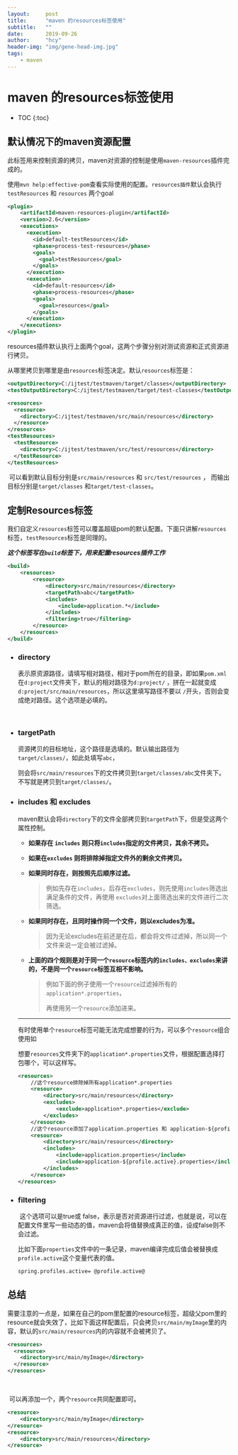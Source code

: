 ```yaml
---
layout:     post
title:      "maven 的resources标签使用"
subtitle:   ""
date:       2019-09-26
author:     "hcy"
header-img: "img/gene-head-img.jpg"
tags:
    - maven
---
```


# maven 的resources标签使用


* TOC
{:toc}


## 默认情况下的maven资源配置



​        此标签用来控制资源的拷贝，maven对资源的控制是使用`maven-resources`插件完成的。

使用`mvn help:effective-pom`查看实际使用的配置。`resources插件`默认会执行`testResources` 和 `resources` 两个goal

```xml
<plugin>
    <artifactId>maven-resources-plugin</artifactId>
    <version>2.6</version>
    <executions>
      <execution>
        <id>default-testResources</id>
        <phase>process-test-resources</phase>
        <goals>
          <goal>testResources</goal>
        </goals>
      </execution>
      <execution>
        <id>default-resources</id>
        <phase>process-resources</phase>
        <goals>
          <goal>resources</goal>
        </goals>
      </execution>
    </executions>
</plugin>
```



​        resources插件默认执行上面两个goal，这两个步骤分别对测试资源和正式资源进行拷贝。

从哪里拷贝到哪里是由`resources`标签决定。默认`resources`标签是：

```xml
<outputDirectory>C:/ijtest/testmaven/target/classes</outputDirectory>
<testOutputDirectory>C:/ijtest/testmaven/target/test-classes</testOutputDirectory>

<resources>
  <resource>
    <directory>C:/ijtest/testmaven/src/main/resources</directory>
  </resource>
</resources>
<testResources>
  <testResource>
    <directory>C:/ijtest/testmaven/src/test/resources</directory>
  </testResource>
</testResources>
```

​        可以看到默认目标分别是`src/main/resources` 和 `src/test/resources` ， 而输出目标分别是`target/classes` 和`target/test-classes`。





## 定制Resources标签

​    我们自定义`resources`标签可以覆盖超级pom的默认配置。下面只讲解`resources`标签，`testResources`标签是同理的。

 ***这个标签写在`build`标签下，用来配置resources插件工作***

```xml
<build>
    <resources>
        <resource>
            <directory>src/main/resources</directory>
            <targetPath>abc</targetPath>
            <includes>
                <include>application.*</include>
            </includes>
            <filtering>true</filtering>
        </resource>
    </resources>
</build>
```



+ ### directory

    ​        表示原资源路径，请填写相对路径，相对于pom所在的目录，即如果`pom.xml`在`d:project`文件夹下，默认的相对路径为`d:project/`  ，拼在一起就变成`d:project/src/main/resources`，所以这里填写路径不要以 `/`开头，否则会变成绝对路径。这个选项是必填的。

    ​    

+ ### targetPath

  ​         资源拷贝的目标地址，这个路径是选填的。默认输出路径为`target/classes/`，如此处填写`abc`，

  则会将`src/main/resources`下的文件拷贝到`target/classes/abc`文件夹下。不写就是拷贝到`target/classes/`。

  

+  ###  includes 和 excludes
   
    maven默认会将`directory`下的文件全部拷贝到`targetPath`下，但是受这两个属性控制。
    
    - **如果存在 `includes` 则只将`includes`指定的文件拷贝，其余不拷贝。**
    
    
    
    - **如果在`excludes` 则将排除掉指定文件外的剩余文件拷贝。**
    
    
    
    - **如果同时存在，则按照先后顺序过滤。**
    
        > 例如先存在`includes`，后存在`excludes`，则先使用`includes`筛选出满足条件的文件，再使用    `excludes`对上面筛选出来的文件进行二次筛选。
    
    
    
    - **如果同时存在，且同时操作同一个文件，则以excludes为准。**
    
        > 因为无论excludes在前还是在后，都会将文件过滤掉，所以同一个文件来说一定会被过滤掉。
    
        
    
    - **上面的四个规则是对于同一个`resource`标签内的`includes、excludes`来讲的，不是同一个`resource`标签互相不影响。**
    
        > 例如下面的例子使用一个`resource`过滤掉所有的`application*.properties`，
        >
        > 再使用另一个`resource`添加进来。
    
    
    
    ***
    
    
    
    ​    有时使用单个`resource`标签可能无法完成想要的行为，可以多个`resource`组合使用如
    
    想要`resources`文件夹下的`application*.properties`文件，根据配置选择打包哪个，可以这样写。
    
    ```xml
    <resources>
        //这个resource排除掉所有application*.properties
        <resource>
            <directory>src/main/resources</directory>
            <excludes>
                <exclude>application*.properties</exclude>
            </excludes>
        </resource>
        //这个resource添加了application.properties 和 application-${profile.active}.properties
        <resource>
            <directory>src/main/resources</directory>
            <includes>
                <include>application.properties</include>
                <include>application-${profile.active}.properties</include>
            </includes>
        </resource>
    </resources>
    ```
    



+  ###  filtering

    ​    这个选项可以是true或 false，表示是否对资源进行过滤，也就是说，可以在配置文件里写一些动态的值，maven会将值替换成真正的值，设成false则不会过滤。

    

    比如下面`properties`文件中的一条记录，maven编译完成后值会被替换成`profile.active`这个变量代表的值。

    ```properties
    spring.profiles.active= @profile.active@
    ```





## 总结

​        需要注意的一点是，如果在自己的pom里配置的resource标签，超级父pom里的resource就会失效了，比如下面这样配置后，只会拷贝`src/main/myImage`里的内容，默认的`src/main/resources`内的内容就不会被拷贝了。

```xml
<resources>
  <resource>
    <directory>src/main/myImage</directory>
  </resource>
</resources>
```

​        

​        可以再添加一个，两个`resource`共同配置即可。

```xml
<resource>
    <directory>src/main/myImage</directory>
</resource>
<resource>
    <directory>src/main/resources</directory>
</resource>
```









